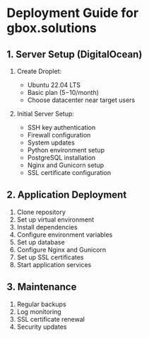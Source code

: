 # Deployment Guide for gbox.solutions

## 1. Server Setup (DigitalOcean)
1. Create Droplet:
   - Ubuntu 22.04 LTS
   - Basic plan ($5-$10/month)
   - Choose datacenter near target users

2. Initial Server Setup:
   - SSH key authentication
   - Firewall configuration
   - System updates
   - Python environment setup
   - PostgreSQL installation
   - Nginx and Gunicorn setup
   - SSL certificate configuration

## 2. Application Deployment
1. Clone repository
2. Set up virtual environment
3. Install dependencies
4. Configure environment variables
5. Set up database
6. Configure Nginx and Gunicorn
7. Set up SSL certificates
8. Start application services

## 3. Maintenance
1. Regular backups
2. Log monitoring
3. SSL certificate renewal
4. Security updates
